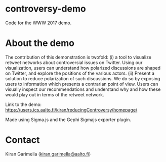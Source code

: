 # controversy-demo

Code for the WWW 2017 demo.

# About the demo
The contribution of this demonstration is twofold: (i) a tool to visualize retweet networks about controversial issues on Twitter. Using our visualization, users can understand how polarized discussions are shaped on Twitter, and explore the positions of the various actors. (ii) Present a solution to reduce polarization of such discussions. We do so by exposing users to information which presents a contrarian point of view. Users can visually inspect our recommendations and understand why and how these would play out in terms of the retweet network.

Link to the demo: https://users.ics.aalto.fi/kiran/reducingControversy/homepage/

Made using Sigma.js and the Gephi Sigmajs exporter plugin.

# Contact

Kiran Garimella (kiran.garimella@aalto.fi)
